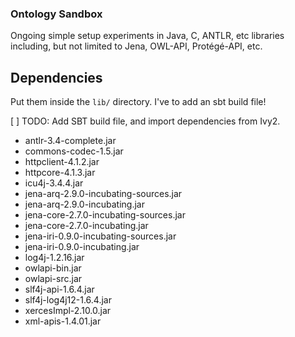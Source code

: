 ### Ontology Sandbox

Ongoing simple setup experiments in Java, C, ANTLR, etc libraries including, but not limited to Jena, OWL-API, Protégé-API, etc.


## Dependencies

Put them inside the `lib/` directory. I've to add an sbt build file!

[ ] TODO: Add SBT build file, and import dependencies from Ivy2.

* antlr-3.4-complete.jar* commons-codec-1.5.jar* httpclient-4.1.2.jar* httpcore-4.1.3.jar* icu4j-3.4.4.jar* jena-arq-2.9.0-incubating-sources.jar* jena-arq-2.9.0-incubating.jar* jena-core-2.7.0-incubating-sources.jar* jena-core-2.7.0-incubating.jar* jena-iri-0.9.0-incubating-sources.jar* jena-iri-0.9.0-incubating.jar* log4j-1.2.16.jar* owlapi-bin.jar* owlapi-src.jar* slf4j-api-1.6.4.jar* slf4j-log4j12-1.6.4.jar* xercesImpl-2.10.0.jar* xml-apis-1.4.01.jar